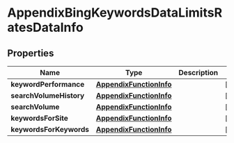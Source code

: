 

# AppendixBingKeywordsDataLimitsRatesDataInfo


## Properties

| Name | Type | Description | Notes |
|------------ | ------------- | ------------- | -------------|
|**keywordPerformance** | [**AppendixFunctionInfo**](AppendixFunctionInfo.md) |  |  [optional] |
|**searchVolumeHistory** | [**AppendixFunctionInfo**](AppendixFunctionInfo.md) |  |  [optional] |
|**searchVolume** | [**AppendixFunctionInfo**](AppendixFunctionInfo.md) |  |  [optional] |
|**keywordsForSite** | [**AppendixFunctionInfo**](AppendixFunctionInfo.md) |  |  [optional] |
|**keywordsForKeywords** | [**AppendixFunctionInfo**](AppendixFunctionInfo.md) |  |  [optional] |



